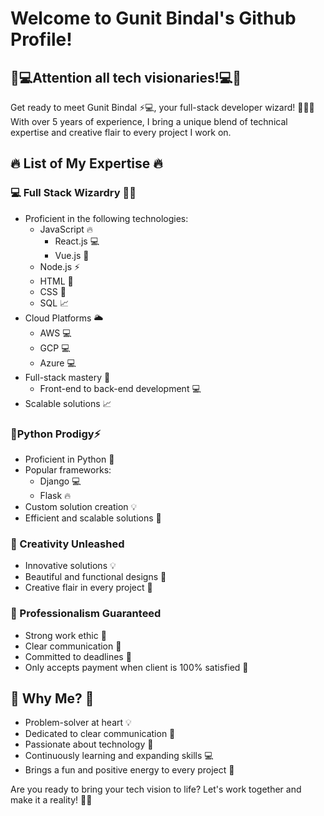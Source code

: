# Welcome to Gunit Bindal's Github Profile!
## 🚀💻Attention all tech visionaries!💻🚀

Get ready to meet Gunit Bindal ⚡️💻, your full-stack developer wizard! 🧙‍♂️💫 With over 5 years of experience, I bring a unique blend of technical expertise and creative flair to every project I work on.

## 🔥 List of My Expertise 🔥

### 💻 Full Stack Wizardry 🧙‍♂️
- Proficient in the following technologies:
  - JavaScript 🔥
    - React.js 💻
    - Vue.js 🚀
  - Node.js ⚡️
  - HTML 🌟
  - CSS 💅
  - SQL 📈
- Cloud Platforms 🌥️
  - AWS 💻
  - GCP 💻
  - Azure 💻
- Full-stack mastery 💫
  - Front-end to back-end development 💻
- Scalable solutions 📈

### 🐍Python Prodigy⚡️
- Proficient in Python 🐍
- Popular frameworks:
  - Django 💻
  - Flask 🔥
- Custom solution creation 💡
- Efficient and scalable solutions 🚀

### 🎨 Creativity Unleashed
- Innovative solutions 💡
- Beautiful and functional designs 🎨
- Creative flair in every project 🌈

### 💪 Professionalism Guaranteed
- Strong work ethic 💪
- Clear communication 💬
- Committed to deadlines 📅
- Only accepts payment when client is 100% satisfied 💯

## 🤔 Why Me? 🤔

- Problem-solver at heart 💡
- Dedicated to clear communication 💬
- Passionate about technology 🚀
- Continuously learning and expanding skills 💻
- Brings a fun and positive energy to every project 🎉

Are you ready to bring your tech vision to life? Let's work together and make it a reality! 🚀🔥
